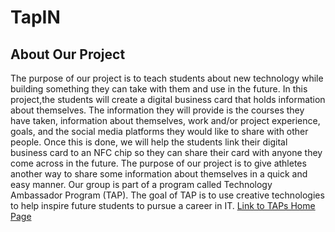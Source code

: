 # TapIN
## About Our Project
The purpose of our project is to teach students about new technology while building something they can take with 
them and use in the future. In this project,the students will create a digital business card that holds information 
about themselves. The information they will provide is the courses they have taken, information about themselves, 
work and/or project experience, goals, and the social media platforms they would like to share with other people.
Once this is done, we will help the students link their digital business card to an NFC chip so they can share their
card with anyone they come across in the future. The purpose of our project is to give athletes another way to share some information
about themselves in a quick and easy manner. Our group is part of a program called Technology Ambassador Program (TAP). The goal of TAP is to use
creative technologies to help inspire future students to pursue a career in IT. [Link to TAPs Home Page](https://www.ggc.edu/academics/school-of-science-and-technology/research-internships-service-learning/technology-ambassador-program/)
